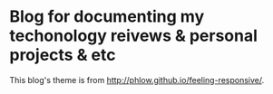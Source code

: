 # Blog for documenting my techonology reivews & personal projects & etc

This blog's theme is from <http://phlow.github.io/feeling-responsive/>.
